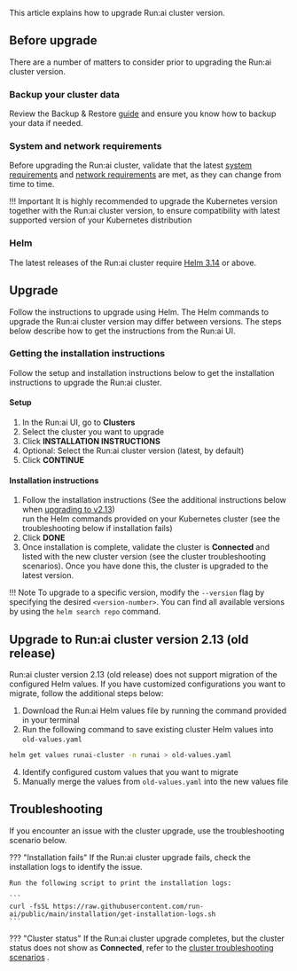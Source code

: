 This article explains how to upgrade Run:ai cluster version.

## Before upgrade

There are a number of matters to consider prior to upgrading the Run:ai cluster version.

### Backup your cluster data

Review the Backup & Restore [guide](../../config/dr.md) and ensure you know how to backup your data if needed.

### System and network requirements

Before upgrading the Run:ai cluster, validate that the latest [system requirements](./cluster-prerequisites.md) and [network requirements](./network-req.md) are met, as they can change from time to time.

!!! Important
    It is highly recommended to upgrade the Kubernetes version together with the Run:ai cluster version, to ensure compatibility with latest supported version of your Kubernetes distribution

### Helm

The latest releases of the Run:ai cluster require [Helm 3.14](https://helm.sh/docs/helm/helm_install/) or above.

## Upgrade

Follow the instructions to upgrade using Helm. The Helm commands to upgrade the Run:ai cluster version may differ between versions. The steps below describe how to get the instructions from the Run:ai UI.

### Getting the installation instructions

Follow the setup and installation instructions below to get the installation instructions to upgrade the Run:ai cluster.

#### Setup

1. In the Run:ai UI, go to **Clusters**  
2. Select the cluster you want to upgrade  
3. Click **INSTALLATION INSTRUCTIONS**  
4. Optional: Select the Run:ai cluster version (latest, by default)  
5. Click **CONTINUE**

#### Installation instructions

1. Follow the installation instructions (See the additional instructions below when [upgrading to v2.13](#upgrade-to-runai-cluster-version-213-old-release))  
   run the Helm commands provided on your Kubernetes cluster (see the troubleshooting below if installation fails)  
2. Click **DONE**  
3. Once installation is complete, validate the cluster is **Connected** and listed with the new cluster version (see the cluster troubleshooting scenarios). Once you have done this, the cluster is upgraded to the latest version.

!!! Note
    To upgrade to a specific version, modify the `--version` flag by specifying the desired `<version-number>`. You can find all available versions by using the `helm search repo` command.

## Upgrade to Run:ai cluster version 2.13 (old release)

Run:ai cluster version 2.13 (old release) does not support migration of the configured Helm values. If you have customized configurations you want to migrate, follow the additional steps below:

1. Download the Run:ai Helm values file by running the command provided in your terminal  
2. Run the following command to save existing cluster Helm values into `old-values.yaml`

``` bash
helm get values runai-cluster -n runai > old-values.yaml
```

4.   
   Identify configured custom values that you want to migrate  
5. Manually merge the values from `old-values.yaml` into the new values file

## Troubleshooting

If you encounter an issue with the cluster upgrade, use the troubleshooting scenario below.

??? "Installation fails"
    If the Run:ai cluster upgrade fails, check the installation logs to identify the issue.

    Run the following script to print the installation logs:

    ```
    curl -fsSL https://raw.githubusercontent.com/run-ai/public/main/installation/get-installation-logs.sh
    ```

??? "Cluster status"
    If the Run:ai cluster upgrade completes, but the cluster status does not show as **Connected**, refer to the [cluster troubleshooting scenarios](../../config/clusters.md#troubleshooting)
. 

